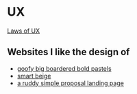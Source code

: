 # UX

[Laws of UX](https://lawsofux.com/)


## Websites I like the design of

* [goofy big boardered bold pastels](https://youform.com/)
* [smart beige](https://www.outsite.co/es)
* [a ruddy simple proposal landing page](https://locale.ai/)
